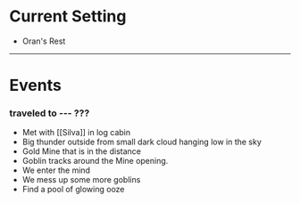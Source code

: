 # Current Setting
- Oran's Rest
---

# Events
### traveled to --- ???
-   Met with [[Silva]] in log cabin
-   Big thunder outside from small dark cloud hanging low in the sky
-   Gold Mine that is in the distance
-   Goblin tracks around the Mine opening.
-   We enter the mind
-   We mess up some more goblins
-   Find a pool of glowing ooze